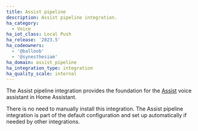 ```yaml
---
title: Assist pipeline
description: Assist pipeline integration.
ha_category:
  - Voice
ha_iot_class: Local Push
ha_release: '2023.5'
ha_codeowners:
  - '@balloob'
  - '@synesthesiam'
ha_domain: assist_pipeline
ha_integration_type: integration
ha_quality_scale: internal
---
```


The Assist pipeline integration provides the foundation for the [Assist](/docs/assist/) voice assistant in Home Assistant. 

There is no need to manually install this integration. The Assist pipeline integration is part of the default configuration and set up automatically if needed by other integrations.